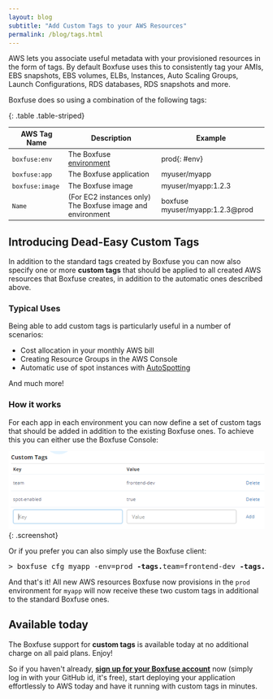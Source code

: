```yaml
---
layout: blog
subtitle: "Add Custom Tags to your AWS Resources"
permalink: /blog/tags.html
---
```

AWS lets you associate useful metadata with your provisioned resources in the form of tags. By default Boxfuse uses
this to consistently tag your AMIs, EBS snapshots, EBS volumes, ELBs, Instances, Auto Scaling Groups, 
Launch Configurations, RDS databases, RDS snapshots and more.
 
Boxfuse does so using a combination of the following tags:

{: .table .table-striped}

AWS Tag Name | Description | Example
------------ | ----------- | -------
`boxfuse:env` | The Boxfuse [environment](/docs/environments) | prod{: #env}
`boxfuse:app` | The Boxfuse application | myuser/myapp
`boxfuse:image` | The Boxfuse image | myuser/myapp:1.2.3
`Name` | (For EC2 instances only) The Boxfuse image and environment | boxfuse myuser/myapp:1.2.3@prod

## Introducing Dead-Easy Custom Tags

In addition to the standard tags created by Boxfuse you can now also specify one or more **custom tags** that should be
applied to all created AWS resources that Boxfuse creates, in addition to the automatic ones described above.

### Typical Uses 

Being able to add custom tags is particularly useful in a number of scenarios:
 
- Cost allocation in your monthly AWS bill
- Creating Resource Groups in the AWS Console
- Automatic use of spot instances with [AutoSpotting](https://github.com/cristim/autospotting)

And much more!

### How it works

For each app in each environment you can now define a set of custom tags that should be added in addition to the
existing Boxfuse ones. To achieve this you can either use the Boxfuse Console:

![AWS Console](/assets/posts/tags/tags.png){: .screenshot}

Or if you prefer you can also simply use the Boxfuse client:

<pre class="console"><span>&gt;</span> boxfuse cfg myapp -env=prod <strong>-tags.</strong>team=frontend-dev <strong>-tags.</strong>spot-enabled=true</pre>

And that's it! All new AWS resources Boxfuse now provisions in the `prod` environment for `myapp` will now receive these
two custom tags in additional to the standard Boxfuse ones.

## Available today

The Boxfuse support for **custom tags** is available today at no additional charge on all paid plans. Enjoy!

So if you haven't already,
[**sign up for your Boxfuse account**](https://console.boxfuse.com) now (simply log in with your GitHub id, it's free),
start deploying your application effortlessly to AWS today and have it running with custom tags in minutes.